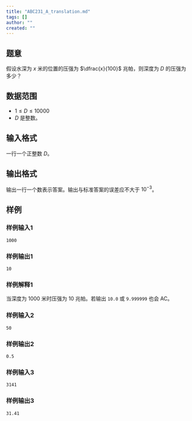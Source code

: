 ```yaml
---
title: "ABC231_A_translation.md"
tags: []
author: ""
created: ""
---
```


## 题意

假设水深为 $x$ 米的位置的压强为 $\dfrac{x}{100}$ 兆帕，则深度为 $D$ 的压强为多少？

## 数据范围

- $1 \le D \le 10000$
- $D$ 是整数。

## 输入格式

一行一个正整数 $D$。

## 输出格式

输出一行一个数表示答案。输出与标准答案的误差应不大于 $10^{-3}$。

## 样例

### 样例输入1

```plain
1000
```

### 样例输出1

```plain
10
```

### 样例解释1

当深度为 $1000$ 米时压强为 $10$ 兆帕。若输出 `10.0` 或 `9.999999` 也会 AC。

### 样例输入2

```plain
50
```

### 样例输出2

```plain
0.5
```

### 样例输入3

```plain
3141
```

### 样例输出3

```plain
31.41
```


